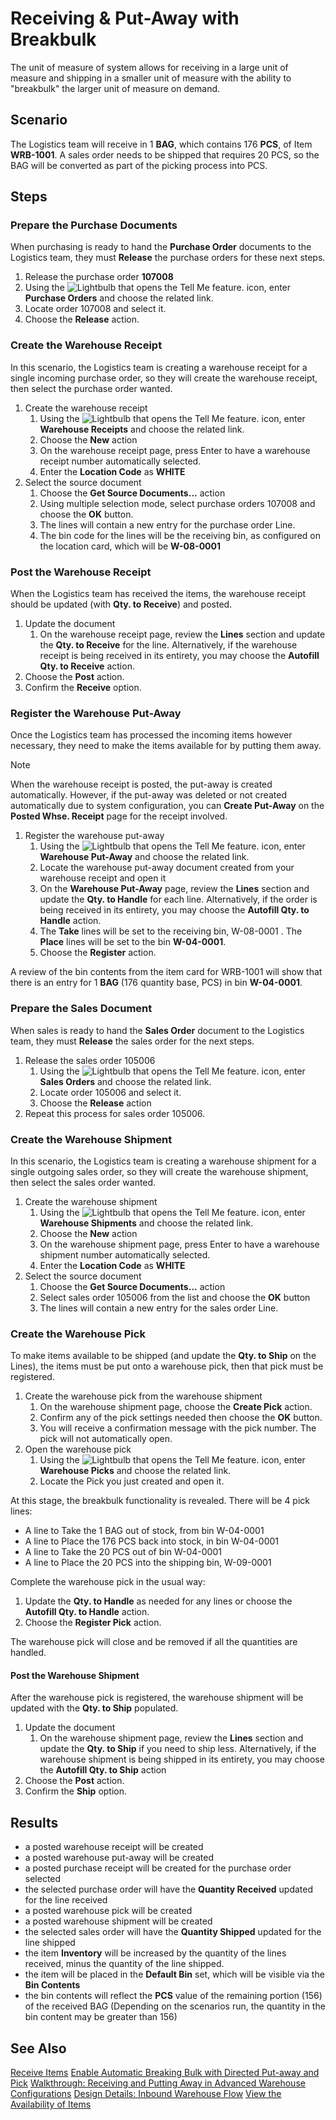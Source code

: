 # Receiving & Put-Away with Breakbulk
The unit of measure of system allows for receiving in a large unit of measure and shipping in a smaller unit of measure with the ability to "breakbulk" the larger unit of measure on demand.

## Scenario
The Logistics team will receive in 1 **BAG**, which contains 176 **PCS**, of Item **WRB-1001**. A sales order needs to be shipped that requires 20 PCS, so the BAG will be converted as part of the picking process into PCS.

## Steps

### Prepare the Purchase Documents
When purchasing is ready to hand the **Purchase Order** documents to the Logistics team, they must **Release** the purchase orders for these next steps.

1.  Release the purchase order **107008**
2.  Using the ![Lightbulb that opens the Tell Me feature.](../../../media/ui-search/search_small.png "Tell me what you want to do") icon, enter **Purchase Orders** and choose the related link.
3.  Locate order 107008 and select it.
4.  Choose the **Release** action.

### Create the Warehouse Receipt
In this scenario, the Logistics team is creating a warehouse receipt for a single incoming purchase order, so they will create the warehouse receipt, then select the purchase order wanted.

1. Create the warehouse receipt
    1. Using the ![Lightbulb that opens the Tell Me feature.](../../../media/ui-search/search_small.png "Tell me what you want to do") icon, enter **Warehouse Receipts** and choose the related link.
    2. Choose the **New** action
    3. On the warehouse receipt page, press Enter to have a warehouse receipt number automatically selected.
    4. Enter the **Location Code** as **WHITE**
2. Select the source document
    1. Choose the **Get Source Documents...** action
    2. Using multiple selection mode, select purchase orders 107008 and choose the **OK** button.
    3. The lines will contain a new entry for the purchase order Line.
    4. The bin code for the lines will be the receiving bin, as configured on the location card, which will be **W-08-0001**

### Post the Warehouse Receipt
When the Logistics team has received the items, the warehouse receipt should be updated (with **Qty. to Receive**) and posted.

1. Update the document
	1. On the warehouse receipt page, review the **Lines** section and update the **Qty. to Receive** for the line. Alternatively, if the warehouse receipt is being received in its entirety, you may choose the **Autofill Qty. to Receive** action.
2. Choose the **Post** action.
3. Confirm the **Receive** option.

### Register the Warehouse Put-Away
Once the Logistics team has processed the incoming items however necessary, they need to make the items available for by putting them away.

> [!NOTE]
> When the warehouse receipt is posted, the put-away is created automatically. However, if the put-away was deleted or not created automatically due to system configuration, you can **Create Put-Away** on the **Posted Whse. Receipt** page for the receipt involved.
 
1. Register the warehouse put-away
    1. Using the ![Lightbulb that opens the Tell Me feature.](../../../media/ui-search/search_small.png "Tell me what you want to do") icon, enter **Warehouse Put-Away** and choose the related link.
    2. Locate the warehouse put-away document created from your warehouse receipt and open it
    3. On the **Warehouse Put-Away** page, review the **Lines** section and update the **Qty. to Handle** for each line. Alternatively, if the order is being received in its entirety, you may choose the **Autofill Qty. to Handle** action.
    4. The **Take** lines will be set to the receiving bin, W-08-0001 . The **Place** lines will be set to the bin **W-04-0001**.
    5. Choose the **Register** action.

A review of the bin contents from the item card for WRB-1001 will show that there is an entry for 1 **BAG** (176 quantity base, PCS) in bin **W-04-0001**.

### Prepare the Sales Document
When sales is ready to hand the **Sales Order** document to the Logistics team, they must **Release** the sales order for the next steps.

1. Release the sales order 105006
    1. Using the ![Lightbulb that opens the Tell Me feature.](../../../media/ui-search/search_small.png "Tell me what you want to do") icon, enter **Sales Orders** and choose the related link.
    2. Locate order 105006 and select it.
    3. Choose the **Release** action
2. Repeat this process for sales order 105006.

### Create the Warehouse Shipment
In this scenario, the Logistics team is creating a warehouse shipment for a single outgoing sales order, so they will create the warehouse shipment, then select the sales order wanted.

1. Create the warehouse shipment
    1. Using the ![Lightbulb that opens the Tell Me feature.](../../../media/ui-search/search_small.png "Tell me what you want to do") icon, enter **Warehouse Shipments** and choose the related link.
    2. Choose the **New** action
    3. On the warehouse shipment page, press Enter to have a warehouse shipment number automatically selected.
    4. Enter the **Location Code** as **WHITE**
2. Select the source document
    1. Choose the **Get Source Documents...** action
    2. Select sales order 105006 from the list and choose the **OK** button
    3. The lines will contain a new entry for the sales order Line.

### Create the Warehouse Pick
To make items available to be shipped (and update the **Qty. to Ship** on the Lines), the items must be put onto a warehouse pick, then that pick must be registered.

1. Create the warehouse pick from the warehouse shipment
    1. On the warehouse shipment page, choose the **Create Pick** action.
    2. Confirm any of the pick settings needed then choose the **OK** button.
    3. You will receive a confirmation message with the pick number. The pick will not automatically open.
2. Open the warehouse pick
    1. Using the ![Lightbulb that opens the Tell Me feature.](../../../media/ui-search/search_small.png "Tell me what you want to do") icon, enter **Warehouse Picks** and choose the related link.
    2. Locate the Pick you just created and open it.

At this stage, the breakbulk functionality is revealed. There will be 4 pick lines:

- A line to Take the 1 BAG out of stock, from bin W-04-0001
- A line to Place the 176 PCS back into stock, in bin W-04-0001
- A line to Take the 20 PCS out of bin W-04-0001
- A line to Place the 20 PCS into the shipping bin, W-09-0001

Complete the warehouse pick in the usual way:
1. Update the **Qty. to Handle** as needed for any lines or choose the **Autofill Qty. to Handle** action.
2. Choose the **Register Pick** action.

The warehouse pick will close and be removed if all the quantities are handled.

#### Post the Warehouse Shipment
After the warehouse pick is registered, the warehouse shipment will be updated with the **Qty. to Ship** populated.

1. Update the document
	1. On the warehouse shipment page, review the **Lines** section and update the **Qty. to Ship** if you need to ship less. Alternatively, if the warehouse shipment is being shipped in its entirety, you may choose the **Autofill Qty. to Ship** action
2. Choose the **Post** action.
3. Confirm the **Ship** option.

## Results 
- a posted warehouse receipt will be created    
- a posted warehouse put-away will be created   
- a posted purchase receipt will be created for the purchase order selected    
- the selected purchase order will have the **Quantity Received** updated for the line received
- a posted warehouse pick will be created
- a posted warehouse shipment will be created  
- the selected sales order will have the **Quantity Shipped** updated for the line shipped    
- the item **Inventory**  will be increased by the quantity of the lines received, minus the quantity of the line shipped.    
- the item will be placed in the **Default Bin** set, which will be visible via the **Bin Contents**
- the bin contents will reflect the **PCS** value of the remaining portion (156) of the received BAG (Depending on the scenarios run, the quantity in the bin content may be greater than 156)

## See Also
[Receive Items](../../../warehouse-how-receive-items.md)
[Enable Automatic Breaking Bulk with Directed Put-away and Pick](../../../warehouse-enable-automatic-breaking-bulk-with-directed-put-away-and-pick.md)
[Walkthrough: Receiving and Putting Away in Advanced Warehouse Configurations](../../../walkthrough-receiving-and-putting-away-in-advanced-warehousing.md)
[Design Details: Inbound Warehouse Flow](../../../design-details-inbound-warehouse-flow.md)
[View the Availability of Items](../../../inventory-how-availability-overview.md)